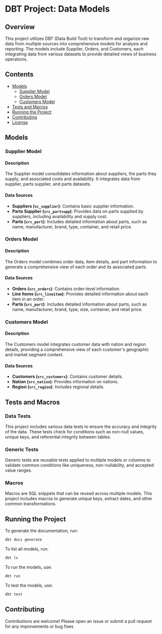 # DBT Project: Data Models

## Overview

This project utilizes DBT (Data Build Tool) to transform and organize raw data from multiple sources into comprehensive models for analysis and reporting. The models include Supplier, Orders, and Customers, each integrating data from various datasets to provide detailed views of business operations.

## Contents

- [Models](#models)
  - [Supplier Model](#supplier-model)
  - [Orders Model](#orders-model)
  - [Customers Model](#customers-model)
- [Tests and Macros](#tests-and-macros)
- [Running the Project](#running-the-project)
- [Contributing](#contributing)
- [License](#license)

## Models

### Supplier Model

#### Description
The Supplier model consolidates information about suppliers, the parts they supply, and associated costs and availability. It integrates data from supplier, parts supplier, and parts datasets.

#### Data Sources
- **Suppliers (`sc_supplier`)**: Contains basic supplier information.
- **Parts Supplier (`src_partsupp`)**: Provides data on parts supplied by suppliers, including availability and supply cost.
- **Parts (`src_part`)**: Includes detailed information about parts, such as name, manufacturer, brand, type, container, and retail price.

### Orders Model

#### Description
The Orders model combines order data, item details, and part information to generate a comprehensive view of each order and its associated parts.

#### Data Sources
- **Orders (`src_orders`)**: Contains order-level information.
- **Line Items (`src_lineitem`)**: Provides detailed information about each item in an order.
- **Parts (`src_part`)**: Includes detailed information about parts, such as name, manufacturer, brand, type, size, container, and retail price.

### Customers Model

#### Description
The Customers model integrates customer data with nation and region details, providing a comprehensive view of each customer's geographic and market segment context.

#### Data Sources
- **Customers (`src_customers`)**: Contains customer details.
- **Nation (`src_nation`)**: Provides information on nations.
- **Region (`src_region`)**: Includes regional details.

## Tests and Macros

### Data Tests
This project includes various data tests to ensure the accuracy and integrity of the data. These tests check for conditions such as non-null values, unique keys, and referential integrity between tables.

### Generic Tests
Generic tests are reusable tests applied to multiple models or columns to validate common conditions like uniqueness, non-nullability, and accepted value ranges.

### Macros
Macros are SQL snippets that can be reused across multiple models. This project includes macros to generate unique keys, extract dates, and other common transformations.

## Running the Project

To generate the documentation, run:
```sh
dbt docs generate
```

To list all models, run:
```sh
dbt ls
```

To run the models, use:
```sh
dbt run
```

To test the models, use:
```sh
dbt test
```

## Contributing

Contributions are welcome! Please open an issue or submit a pull request for any improvements or bug fixes